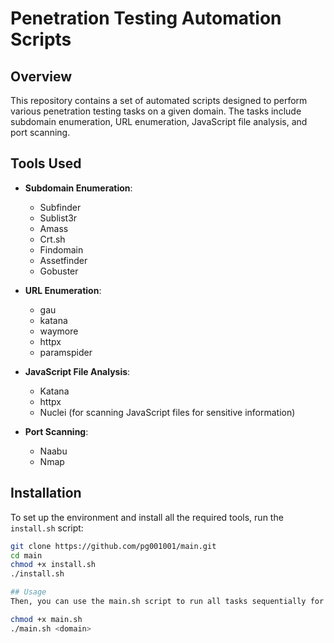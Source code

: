 # Penetration Testing Automation Scripts

## Overview

This repository contains a set of automated scripts designed to perform various penetration testing tasks on a given domain. The tasks include subdomain enumeration, URL enumeration, JavaScript file analysis, and port scanning.

## Tools Used

- **Subdomain Enumeration**:
  - Subfinder
  - Sublist3r
  - Amass
  - Crt.sh
  - Findomain
  - Assetfinder
  - Gobuster

- **URL Enumeration**:
  - gau 
  - katana
  - waymore
  - httpx
  - paramspider

- **JavaScript File Analysis**:
  - Katana
  - httpx
  - Nuclei (for scanning JavaScript files for sensitive information)

- **Port Scanning**:
  - Naabu
  - Nmap

## Installation

To set up the environment and install all the required tools, run the `install.sh` script:

```bash
git clone https://github.com/pg001001/main.git
cd main
chmod +x install.sh
./install.sh

## Usage 
Then, you can use the main.sh script to run all tasks sequentially for a given domain:

chmod +x main.sh
./main.sh <domain>

